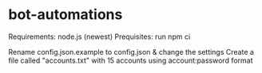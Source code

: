 # bot-automations
Requirements: node.js (newest)
Prequisites: run npm ci

Rename config.json.example to config.json & change the settings
Create a file called "accounts.txt" with 15 accounts using account:password format
